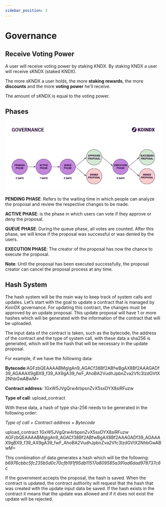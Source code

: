```yaml
---
sidebar_position: 3
---
```


# Governance

## Receive Voting Power

A user will receive voting power by staking KNDX. By staking KNDX a user will receive sKNDX (staked KNDX). 

The more sKNDX a user holds, the more **staking rewards**, the more **discounts** and the more **voting power** he'll receive.

The amount of sKNDX is equal to the voting power.

## Phases

![KoinDX governance process diagram](./governance_explanation_of_each_period_2.png "KoinDX governance process diagram")

**PENDING PHASE**: Refers to the waiting time in which people can analyze the proposal and review the respective changes to be made.

**ACTIVE PHASE**: is the phase in which users can vote if they approve or deny the proposal.

**QUEUE PHASE**: During the queue phase, all votes are counted. After this phase, we will know if the proposal was successful or was denied by the users.

**EXECUTION PHASE**: The creator of the proposal has now the chance to execute the proposal.

**Note**: Until the proposal has been executed successfully, the proposal creator can cancel the proposal process at any time.

## Hash System

The hash system will be the main way to keep track of system calls and updates. Let’s start with the goal to update a contract that is managed by KoinDX governance. For updating this contract, the changes must be approved by an update proposal. This update proposal will have 1 or more hashes which will be generated with the information of the contract that will be uploaded.

The input data of the contract is taken, such as the bytecode, the address of the contract and the type of system call, with these data a sha256 is generated, which will be the hash that will be necessary in the update proposal.

For example, if we have the following data:

**Bytecode**:AGFzbQEAAAABMglgAn9_AGACf38Bf2ABfwBgAX8Bf2AAAGADf39_AGAAAX9gBX9_f39_AX9gA39_fwF_AhoBA2VudhJpbnZva2Vfc3lzdGVtX2NhbGwABwM=

**Contract address**: 1GxW5JVgQrw4rbpsnZvX5sxDYX8siRFuzw

**Type of call**: upload_contract

With these data, a hash of type sha-256 needs to be generated in the following order:

_Type of call + Contract address + Bytecode_

upload_contract 1GxW5JVgQrw4rbpsnZvX5sxDYX8siRFuzw AGFzbQEAAAABMglgAn9_AGACf38Bf2ABfwBgAX8Bf2AAAGADf39_AGAAAX9gBX9_f39_AX9gA39_fwF_AhoBA2VudhJpbnZva2Vfc3lzdGVtX2NhbGwABwM=

This combination of data generates a hash which will be the following:
_b6976cbbc5fc235b5d0c70cfb191f95db11517a809585a391ad6dad978737c6c_

If the government accepts the proposal, the hash is saved. When the contract is updated, the contract authority will request that the hash that was created with the update input data be saved. If the hash exists in the contract it means that the update was allowed and if it does not exist the update will be rejected.
